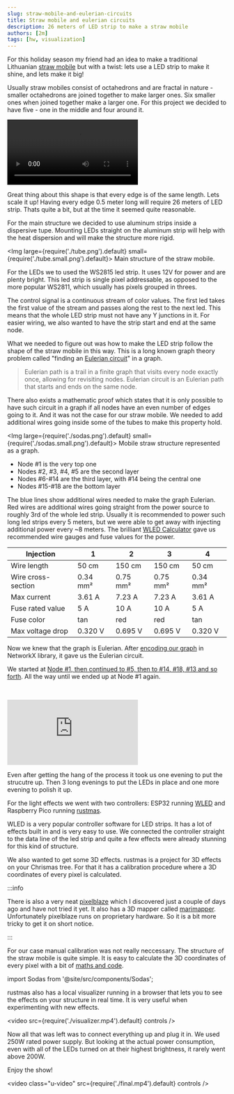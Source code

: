 ```yaml
---
slug: straw-mobile-and-eulerian-circuits
title: Straw mobile and eulerian circuits
description: 26 meters of LED strip to make a straw mobile
authors: [2m]
tags: [hw, visualization]
---
```


For this holiday season my friend had an idea to make a traditional Lithuanian [straw mobile][] but with a twist: lets use a LED strip to make it shine, and lets make it big!

[straw mobile]: https://en.wikipedia.org/wiki/Straw_mobile

<!--truncate-->

Usually straw mobiles consist of octahedrons and are fractal in nature - smaller octahedrons are joined together to make larger ones. Six smaller ones when joined together make a larger one. For this project we decided to have five - one in the middle and four around it.

<p><video src={require('./straw_mobile.mp4').default} controls /></p>

Great thing about this shape is that every edge is of the same length. Lets scale it up! Having every edge 0.5 meter long will require 26 meters of LED strip. Thats quite a bit, but at the time it seemed quite reasonable.

For the main structure we decided to use aluminum strips inside a dispersive tupe. Mounting LEDs straight on the aluminum strip will help with the heat dispersion and will make the structure more rigid.

<Img large={require('./tube.png').default} small={require('./tube.small.png').default}>
  Main structure of the straw mobile.
</Img>

For the LEDs we to used the WS2815 led strip. It uses 12V for power and are plenty bright. This led strip is single pixel addressable, as opposed to the more popular WS2811, which usually has pixels grouped in threes.

The control signal is a continuous stream of color values. The first led takes the first value of the stream and passes along the rest to the next led. This means that the whole LED strip must not have any Y junctions in it. For easier wiring, we also wanted to have the strip start and end at the same node.

What we needed to figure out was how to make the LED strip follow the shape of the straw mobile in this way. This is a long known graph theory problem called "finding an [Eulerian circuit][]" in a graph.

[Eulerian circuit]: https://en.wikipedia.org/wiki/Eulerian_path

> Eulerian path is a trail in a finite graph that visits every node exactly once, allowing for revisiting nodes. Eulerian circuit is an Eulerian path that starts and ends on the same node.

There also exists a mathematic proof which states that it is only possible to have such circuit in a graph if all nodes have an even number of edges going to it. And it was not the case for our straw mobile. We needed to add additional wires going inside some of the tubes to make this property hold.

<Img large={require('./sodas.png').default} small={require('./sodas.small.png').default}>
  Mobile straw structure represented as a graph.
</Img>

* Node #1 is the very top one
* Nodes #2, #3, #4, #5 are the second layer
* Nodes #6-#14 are the third layer, with #14 being the central one
* Nodes #15-#18 are the bottom layer

The blue lines show additional wires needed to make the graph Eulerian. Red wires are additional wires going straight from the power source to roughly 3rd of the whole led strip. Usually it is recommended to power such long led strips every 5 meters, but we were able to get away with injecting additional power every ~8 meters. The brilliant [WLED Calculator][] gave us recommended wire gauges and fuse values for the power.

[WLED Calculator]: https://wled-calculator.github.io/

| Injection          | 1        | 2        | 3        | 4        |
|--------------------|----------|----------|----------|----------|
| Wire length        | 50 cm    | 150 cm   | 150 cm   | 50 cm    |
| Wire cross-section | 0.34 mm² | 0.75 mm² | 0.75 mm² | 0.34 mm² |
| Max current        | 3.61 A   | 7.23 A   | 7.23 A   | 3.61 A   |
| Fuse rated value   | 5 A      | 10 A     | 10 A     | 5 A      |
| Fuse color         | tan      | red      | red      | tan      |
| Max voltage drop   | 0.320 V  | 0.695 V  | 0.695 V  | 0.320 V  |

Now we knew that the graph is Eulerian. After [encoding our graph][] in NetworkX library, it gave us the Eulerian circuit.

[encoding our graph]: https://github.com/2m/sodai/blob/a0ee8b3b403607b0181693ee3bc4828c6b70f8fd/sodai.py#L38-L130

We started at [Node #1, then continued to #5, then to #14, #18, #13 and so forth][eulerian-circuit]. All the way until we ended up at Node #1 again.

[eulerian-circuit]: https://github.com/2m/sodai/blob/main/circuit.txt

<div style={{ display: 'grid', gridTemplateColumns: '1fr 1fr', gridColumnGap: '0.5rem' }}>
    <Img large={require('./in_progress.jpg').default} small={require('./in_progress.small.jpg').default} />
    <Img large={require('./done.png').default} small={require('./done.small.png').default} />
</div>

<p className='embed-container vertical'><iframe src='https://www.youtube.com/embed/ZjhOf50A9Fc' frameBorder='0' allowFullScreen></iframe></p>

Even after getting the hang of the process it took us one evening to put the strucutre up. Then 3 long evenings to put the LEDs in place and one more evening to polish it up.

For the light effects we went with two controllers: ESP32 running [WLED][] and Raspberry Pico running [rustmas].

[WLED]: https://kno.wled.ge/
[rustmas]: https://github.com/mrozycki/rustmas

WLED is a very popular controller software for LED strips. It has a lot of effects built in and is very easy to use. We connected the controller straight to the data line of the led strip and quite a few effects were already stunning for this kind of structure.

We also wanted to get some 3D effects. rustmas is a project for 3D effects on your Chrismas tree. For that it has a calibration procedure where a 3D coordinates of every pixel is calculated.

:::info

There is also a very neat [pixelblaze][] which I discovered just a couple of days ago and have not tried it yet. It also has a 3D mapper called [marimapper][]. Unfortunately pixelblaze runs on proprietary hardware. So it is a bit more tricky to get it on short notice.

[pixelblaze]: https://electromage.com/pixelblaze
[marimapper]: https://github.com/TheMariday/marimapper

:::

For our case manual calibration was not really neccessary. The structure of the straw mobile is quite simple. It is easy to calculate the 3D coordinates of every pixel with a bit of [maths and code][].

[maths and code]: https://github.com/2m/sodai/blob/fa94f01acbc783d350247db017948157c1dd829d/sodai.py#L184-L213

import Sodas from '@site/src/components/Sodas';

<Sodas />

rustmas also has a local visualizer running in a browser that lets you to see the effects on your structure in real time. It is very useful when experimenting with new effects.

<video src={require('./visualizer.mp4').default} controls />

Now all that was left was to connect everything up and plug it in. We used 250W rated power supply. But looking at the actual power consumption, even with all of the LEDs turned on at their highest brightness, it rarely went above 200W.

Enjoy the show!

<video class="u-video" src={require('./final.mp4').default} controls />
